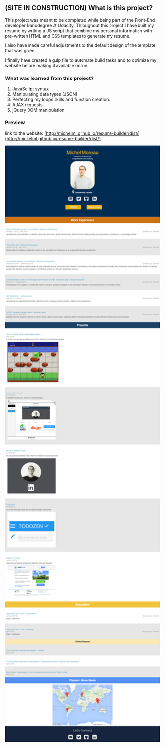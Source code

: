 ## (SITE IN CONSTRUCTION) What is this project?

This project was meant to be completed while being part of the Front-End developer Nanodegree at Udacity. Throughout this project I have built my resume by writing a JS script that combine my personal information with pre-written HTML and CSS templates to generate my resume.  
  
I also have made careful adjustments to the default design of the template that was given.  
  
I finally have created a gulp file to automate build tasks and to optimize my website before making it available online.

### What was learned from this project?

1. JavaScript syntax
2. Manipulating data types (JSON)  
3. Perfecting my loops skills and function creation.  
4. AJAX requests
5. jQuery DOM manipulation

### Preview

link to the website: [http://michelml.github.io/resume-builder/dist/](http://michelml.github.io/resume-builder/dist/)

<img src="preview.png" width=600 alt="Website Preview" caption="Website Preview">
